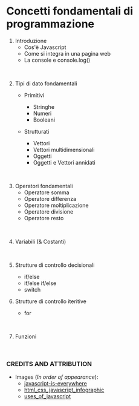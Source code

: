 # Concetti fondamentali di programmazione

1. Introduzione
    - Cos'è Javascript
    - Come si integra in una pagina web
    - La console e console.log()

<br>

2. Tipi di dato fondamentali
    - Primitivi
        - Stringhe
        - Numeri
        - Booleani

    - Strutturati
        - Vettori
        - Vettori multidimensionali
        - Oggetti
        - Oggetti e Vettori annidati

<br>

3. Operatori fondamentali
    - Operatore somma
    - Operatore differenza
    - Operatore moltiplicazione
    - Operatore divisione
    - Operatore resto

<br>

4. Variabili (& Costanti)

<br>

5. Strutture di controllo decisionali
    - if/else
    - if/else if/else
    - switch

6. Strutture di controllo iteritive
    - for

<br>

7. Funzioni

<br>

### CREDITS AND ATTRIBUTION

- Images (_In order of appearance_): 
    - [javascript-is-everywhere](https://dev.to/carlillo/why-you-should-learn-javascript-1ph4)
    - [html_css_javascript_infographic](https://brytdesigns.com/html-css-javascript-whats-the-difference/)
    - [uses_of_javascript](https://w3cschoool.com/what-are-the-uses-of-javascript)


